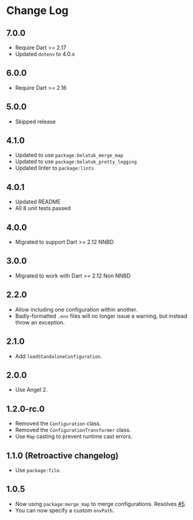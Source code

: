 # Change Log

## 7.0.0

* Require Dart >= 2.17
* Updated `dotenv` to 4.0.x

## 6.0.0

* Require Dart >= 2.16

## 5.0.0

* Skipped release

## 4.1.0

* Updated to use `package:belatuk_merge_map`
* Updated to use `package:belatuk_pretty_logging`
* Updated linter to `package:lints`

## 4.0.1

* Updated README
* All 8 unit tests passed

## 4.0.0

* Migrated to support Dart >= 2.12 NNBD

## 3.0.0

* Migrated to work with Dart >= 2.12 Non NNBD

## 2.2.0

* Allow including one configuration within another.
* Badly-formatted `.env` files will no longer issue a warning,
but instead throw an exception.

## 2.1.0

* Add `loadStandaloneConfiguration`.

## 2.0.0

* Use Angel 2.

## 1.2.0-rc.0

* Removed the `Configuration` class.
* Removed the `ConfigurationTransformer` class.
* Use `Map` casting to prevent runtime cast errors.

## 1.1.0 (Retroactive changelog)

* Use `package:file`.

## 1.0.5

* Now using `package:merge_map` to merge configurations. Resolves
[#5](https://github.com/angel-dart/configuration/issues/5).
* You can now specify a custom `envPath`.
